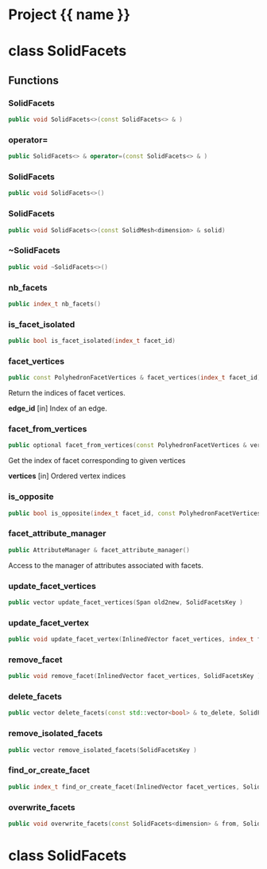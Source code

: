 <script setup>
import {useRoute} from 'vitepress'
const {path} = useRoute()
const tokens = path.split('/')
const words = tokens[2].split('-');
for (let i = 0; i < words.length; i++) {
    words[i] = words[i].charAt(0).toUpperCase() + words[i].slice(1);
    words[i] = words[i].replace('geode', 'Geode')
}
const name = words.join('-');
</script>
# Project {{ name }}

# class SolidFacets


## Functions

### SolidFacets

```cpp
public void SolidFacets<>(const SolidFacets<> & )
```


### operator=

```cpp
public SolidFacets<> & operator=(const SolidFacets<> & )
```


### SolidFacets

```cpp
public void SolidFacets<>()
```


### SolidFacets

```cpp
public void SolidFacets<>(const SolidMesh<dimension> & solid)
```


### ~SolidFacets

```cpp
public void ~SolidFacets<>()
```


### nb_facets

```cpp
public index_t nb_facets()
```


### is_facet_isolated

```cpp
public bool is_facet_isolated(index_t facet_id)
```


### facet_vertices

```cpp
public const PolyhedronFacetVertices & facet_vertices(index_t facet_id)
```


 Return the indices of facet vertices.

**edge_id** [in] Index of an edge.

### facet_from_vertices

```cpp
public optional facet_from_vertices(const PolyhedronFacetVertices & vertices)
```


 Get the index of facet corresponding to given vertices

**vertices** [in] Ordered vertex indices

### is_opposite

```cpp
public bool is_opposite(index_t facet_id, const PolyhedronFacetVertices & vertices)
```


### facet_attribute_manager

```cpp
public AttributeManager & facet_attribute_manager()
```


 Access to the manager of attributes associated with facets.

### update_facet_vertices

```cpp
public vector update_facet_vertices(Span old2new, SolidFacetsKey )
```


### update_facet_vertex

```cpp
public void update_facet_vertex(InlinedVector facet_vertices, index_t facet_vertex_id, index_t new_vertex_id, SolidFacetsKey )
```


### remove_facet

```cpp
public void remove_facet(InlinedVector facet_vertices, SolidFacetsKey )
```


### delete_facets

```cpp
public vector delete_facets(const std::vector<bool> & to_delete, SolidFacetsKey )
```


### remove_isolated_facets

```cpp
public vector remove_isolated_facets(SolidFacetsKey )
```


### find_or_create_facet

```cpp
public index_t find_or_create_facet(InlinedVector facet_vertices, SolidFacetsKey )
```


### overwrite_facets

```cpp
public void overwrite_facets(const SolidFacets<dimension> & from, SolidFacetsKey )
```




# class SolidFacets


